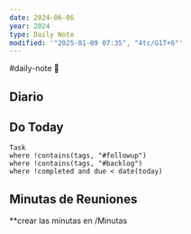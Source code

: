```yaml
---
date: 2024-06-06
year: 2024
type: Daily Note
modified: '"2025-01-09 07:35", "4tc/G1T+6"'
---
```

#daily-note
📝
## Diario


## Do Today

```dataview
Task
where !contains(tags, "#followup")
where !contains(tags, "#backlog")
where !completed and due < date(today)

```

## Minutas de Reuniones
**crear las minutas en /Minutas


